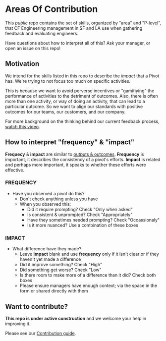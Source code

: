 # Areas Of Contribution

This *public* repo contains the set of skills, organized by "area" and "P-level", that CF Engineering management in SF and LA use when gathering feedback and evaluating engineers.

Have questions about how to interpret all of this?  Ask your manager, or open an issue on this repo!

## Motivation

We intend for the skills listed in this repo to describe the *impact* that a Pivot has.  We're trying to not focus too much on specific activities.

This is because we want to avoid perverse incentives or "gamifiying" the performance of activities to the detriment of outcomes.  Also, there is often more than one activity, or way of doing an activity, that can lead to a particular outcome.  So we want to align our standards with positive outcomes for our teams, our customers, and our company.

For more background on the thinking behind our current feedback process, [watch this video](https://sites.google.com/a/pivotal.io/cloud-foundry/resources/events-recordings/tech-talks/tt_feedback).

## How to interpret "frequency" & "impact"

**Frequecy** & **impact** are similar to [outputs & outcomes](https://hbr.org/2012/11/its-not-just-semantics-managing-outcomes). **Frequency** is important, it describes the consistency of a pivot's efforts. **Impact** is related and perhaps more important, it speaks to whether these efforts were effective.

### FREQUENCY

- Have you observed a pivot do this? 
  - Don't check anything unless you have
  - When you observed this: 
    - Did it require prompting? Check "Only when asked"
    - Is consistent & unprompted? Check "Appropriately"
    - Have they sometimes needed prompting? Check "Occassionaly"
    - Is it more nuanced? Use a combination of these boxes

### IMPACT

- What difference have they made?
  - Leave **impact** blank and use **frequency** only if it isn't clear or if they haven't yet made a difference
  - Did it improve something? Check "High"
  - Did something get worse? Check "Low"
  - Is there room to make more of a difference than it did? Check both boxes
  - Please ensure managers have enough context; via the space in the form or shared directly with them

## Want to contribute?
**This repo is under active construction** and we welcome your help in improving
it.

Please see our [Contribution guide](CONTRIBUTING.md).
